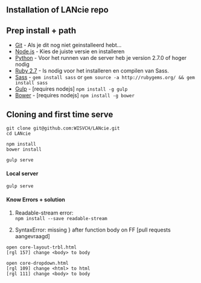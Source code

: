 ## Installation of LANcie repo



Prep install + path
-----

- [Git](http://git-scm.com/book/en/v2/Getting-Started-Installing-Git) - Als je dit nog niet geinstalleerd hebt...
- [Node.js](http://nodejs.org/download/) - Kies de juiste versie en installeren
- [Python](https://www.python.org/downloads/) - Voor het runnen van de server heb je version 2.7.0 of hoger nodig
- [Ruby 2.7](https://www.ruby-lang.org/en/documentation/installation/) - Is nodig voor het installeren en compilen van Sass.
- [Sass](http://sass-lang.com/install) - `gem install sass` or `gem source -a http://rubygems.org/ && gem install sass`
- [Gulp](https://github.com/gulpjs/gulp/blob/master/docs/getting-started.md) - [requires nodejs] `npm install -g gulp`
- [Bower](http://bower.io/#install-bower) - [requires nodejs] `npm install -g bower`

Cloning and first time serve
-----
```
git clone git@github.com:WISVCH/LANcie.git  
cd LANcie

npm install   
bower install  

gulp serve 
```

#### Local server
```
gulp serve 
```

#### Know Errors + solution

1. Readable-stream error:  
  `npm install --save readable-stream`

2. SyntaxError: missing } after function body on FF [pull requests aangevraagd]
  ```
  open core-layout-trbl.html
  [rgl 157] change <body> to body
  
  open core-dropdown.html
  [rgl 109] change <html> to html
  [rgl 111] change <body> to body
  ```

  
